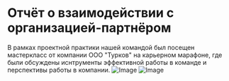 # Отчёт о взаимодействии с организацией-партнёром

В рамках проектной практики нашей командой был посещен мастеркласс от компании ООО "Турков" на карьерном марафоне, где были обсуждены иснтрументы эффективной работы в команде и перспективы работы в компании.
![Image](https://github.com/user-attachments/assets/82c9da8e-b479-47e8-884e-0b1c040879cc)
![Image](https://github.com/user-attachments/assets/a85da5ef-a0b6-47d5-9fe7-ab18463a0f56)
